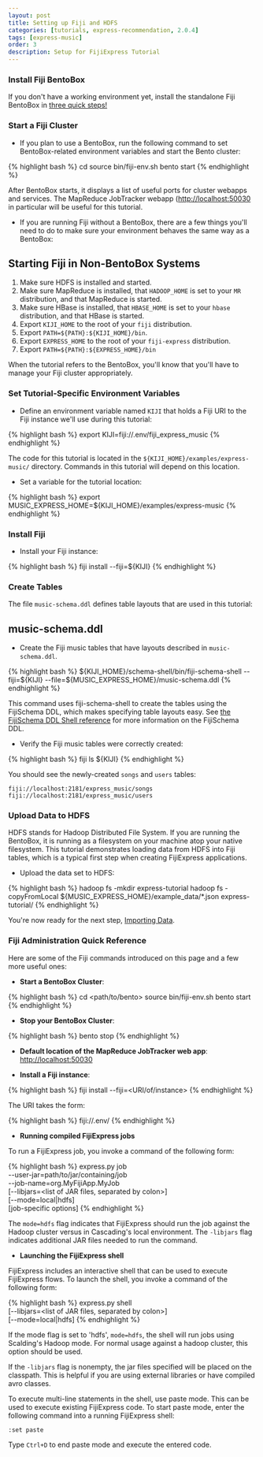 ```yaml
---
layout: post
title: Setting up Fiji and HDFS
categories: [tutorials, express-recommendation, 2.0.4]
tags: [express-music]
order: 3
description: Setup for FijiExpress Tutorial
---
```


### Install Fiji BentoBox

If you don't have a working environment yet, install the standalone Fiji BentoBox in [three quick
steps!](http://www.fiji.org/#tryit)

### Start a Fiji Cluster

*  If you plan to use a BentoBox, run the following command to set BentoBox-related environment
   variables and start the Bento cluster:

<div class="userinput">
{% highlight bash %}
cd <path/to/bento>
source bin/fiji-env.sh
bento start
{% endhighlight %}
</div>

After BentoBox starts, it displays a list of useful ports for cluster webapps and services.  The
MapReduce JobTracker webapp ([http://localhost:50030](http://localhost:50030) in particular will be
useful for this tutorial.


-  If you are running Fiji without a BentoBox, there are a few things you'll need to do to make sure
   your environment behaves the same way as a BentoBox:


<div id="accordion-container">
  <h2 class="accordion-header">Starting Fiji in Non-BentoBox Systems </h2>
  <div class="accordion-content">
<ol>
<li>Make sure HDFS is installed and started.</li>
<li>Make sure MapReduce is installed, that <code>HADOOP_HOME</code> is set to your
	<code>MR</code> distribution, and that MapReduce is started.</li>
<li>Make sure HBase is installed, that <code>HBASE_HOME</code> is set to your <code>hbase</code>
	distribution, and that HBase is started.</li>
<li>Export <code>KIJI_HOME</code> to the root of your <code>fiji</code> distribution.</li>
<li>Export <code>PATH=${PATH}:${KIJI_HOME}/bin</code>.</li>
<li>Export <code>EXPRESS_HOME</code> to the root of your <code>fiji-express</code> distribution.</li>
<li>Export <code>PATH=${PATH}:${EXPRESS_HOME}/bin</code></li>
</ol>
  </div>
</div>

When the tutorial refers to the BentoBox, you'll know that you'll have to manage your
Fiji cluster appropriately.

### Set Tutorial-Specific Environment Variables

*  Define an environment variable named `KIJI` that holds a Fiji URI to the Fiji
instance we'll use during this tutorial:

<div class="userinput">
{% highlight bash %}
export KIJI=fiji://.env/fiji_express_music
{% endhighlight %}
</div>

The code for this tutorial is located in the `${KIJI_HOME}/examples/express-music/` directory.
Commands in this tutorial will depend on this location.

*  Set a variable for the tutorial location:

<div class="userinput">
{% highlight bash %}
export MUSIC_EXPRESS_HOME=${KIJI_HOME}/examples/express-music
{% endhighlight %}
</div>

### Install Fiji

*  Install your Fiji instance:

<div class="userinput">
{% highlight bash %}
fiji install --fiji=${KIJI}
{% endhighlight %}
</div>

### Create Tables

The file `music-schema.ddl` defines table layouts that are used in this tutorial:
<div id="accordion-container">
  <h2 class="accordion-header"> music-schema.ddl </h2>
  <div class="accordion-content">
    <script src="http://gist-it.appspot.com/github/fijiproject/fiji-express-music/raw/fiji-express-music-2.0.4/src/main/resources/org/fiji/express/music/music-schema.ddl"> </script>
  </div>
</div>

*  Create the Fiji music tables that have layouts described in `music-schema.ddl`.

<div class="userinput">
{% highlight bash %}
${KIJI_HOME}/schema-shell/bin/fiji-schema-shell --fiji=${KIJI} --file=${MUSIC_EXPRESS_HOME}/music-schema.ddl
{% endhighlight %}
</div>

This command uses fiji-schema-shell
to create the tables using the FijiSchema DDL, which makes specifying table layouts easy.
See [the FijiSchema DDL Shell reference]({{site.userguide_schema_1_5_0}}/schema-shell-ddl-ref)
for more information on the FijiSchema DDL.

*  Verify the Fiji music tables were correctly created:

<div class="userinput">
{% highlight bash %}
fiji ls ${KIJI}
{% endhighlight %}
</div>

You should see the newly-created `songs` and `users` tables:

    fiji://localhost:2181/express_music/songs
    fiji://localhost:2181/express_music/users

### Upload Data to HDFS

HDFS stands for Hadoop Distributed File System.  If you are running the BentoBox,
it is running as a filesystem on your machine atop your native filesystem.
This tutorial demonstrates loading data from HDFS into Fiji tables, which is a typical
first step when creating FijiExpress applications.

*  Upload the data set to HDFS:

<div class="userinput">
{% highlight bash %}
hadoop fs -mkdir express-tutorial
hadoop fs -copyFromLocal ${MUSIC_EXPRESS_HOME}/example_data/*.json express-tutorial/
{% endhighlight %}
</div>

You're now ready for the next step, [Importing Data](../express-importing-data).

### Fiji Administration Quick Reference

Here are some of the Fiji commands introduced on this page and a few more useful ones:

+ **Start a BentoBox Cluster**:

{% highlight bash %}
cd <path/to/bento>
source bin/fiji-env.sh
bento start
{% endhighlight %}

+ **Stop your BentoBox Cluster**:

{% highlight bash %}
bento stop
{% endhighlight %}

+ **Default location of the MapReduce JobTracker web app**:
[http://localhost:50030](http://localhost:50030)

+ **Install a Fiji instance**:

{% highlight bash %}
fiji install --fiji=<URI/of/instance>
{% endhighlight %}

The URI takes the form:

{% highlight bash %}
fiji://.env/<instance name>
{% endhighlight %}

+ **Running compiled FijiExpress jobs**

To run a FijiExpress job, you invoke a command of the following form:

{% highlight bash %}
express.py job \
    --user-jar=path/to/jar/containing/job \
    --job-name=org.MyFijiApp.MyJob \
    [--libjars=<list of JAR files, separated by colon>] \
    [--mode=local|hdfs] \
    [job-specific options]
{% endhighlight %}

The `mode=hdfs` flag indicates that FijiExpress should run the job against the Hadoop cluster
versus in Cascading's local environment.  The `-libjars` flag indicates additional JAR files needed
to run the command.

+ **Launching the FijiExpress shell**

FijiExpress includes an interactive shell that can be used to execute FijiExpress flows. To launch
the shell, you invoke a command of the following form:

{% highlight bash %}
express.py shell \
    [--libjars=<list of JAR files, separated by colon>] \
    [--mode=local|hdfs]
{% endhighlight %}

If the mode flag is set to 'hdfs', `mode=hdfs`, the shell will run jobs using Scalding's Hadoop
mode. For normal usage against a hadoop cluster, this option should be used.

If the `-libjars` flag is nonempty, the jar files specified will be placed on the classpath.
This is helpful if you are using external libraries or have compiled avro classes.

To execute multi-line statements in the shell, use paste mode. This can be used to execute existing
FijiExpress code. To start paste mode, enter the following command into a running FijiExpress shell:

    :set paste

Type `Ctrl+D` to end paste mode and execute the entered code.
